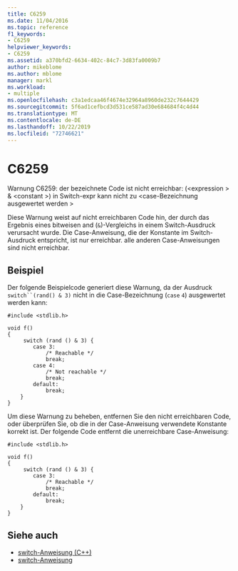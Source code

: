 ```yaml
---
title: C6259
ms.date: 11/04/2016
ms.topic: reference
f1_keywords:
- C6259
helpviewer_keywords:
- C6259
ms.assetid: a370bfd2-6634-402c-84c7-3d83fa0009b7
author: mikeblome
ms.author: mblome
manager: markl
ms.workload:
- multiple
ms.openlocfilehash: c3a1edcaa46f4674e32964a8960de232c7644429
ms.sourcegitcommit: 5f6ad1cefbcd3d531ce587ad30e684684f4c4d44
ms.translationtype: MT
ms.contentlocale: de-DE
ms.lasthandoff: 10/22/2019
ms.locfileid: "72746621"
---
```

# <a name="c6259"></a>C6259
Warnung C6259: der bezeichnete Code ist nicht erreichbar: (\<expression > & \<constant >) in Switch-expr kann nicht zu \<case-Bezeichnung ausgewertet werden >

 Diese Warnung weist auf nicht erreichbaren Code hin, der durch das Ergebnis eines bitweisen and (`&`)-Vergleichs in einem Switch-Ausdruck verursacht wurde. Die Case-Anweisung, die der Konstante im Switch-Ausdruck entspricht, ist nur erreichbar. alle anderen Case-Anweisungen sind nicht erreichbar.

## <a name="example"></a>Beispiel
 Der folgende Beispielcode generiert diese Warnung, da der Ausdruck `switch``(rand() & 3)` nicht in die Case-Bezeichnung (`case` `4`) ausgewertet werden kann:

```
#include <stdlib.h>

void f()
{
     switch (rand () & 3) {
        case 3:
            /* Reachable */
            break;
        case 4:
            /* Not reachable */
            break;
        default:
            break;
    }
}
```

 Um diese Warnung zu beheben, entfernen Sie den nicht erreichbaren Code, oder überprüfen Sie, ob die in der Case-Anweisung verwendete Konstante korrekt ist. Der folgende Code entfernt die unerreichbare Case-Anweisung:

```
#include <stdlib.h>

void f()
{
     switch (rand () & 3) {
        case 3:
            /* Reachable */
            break;
        default:
            break;
    }
}
```

## <a name="see-also"></a>Siehe auch

- [switch-Anweisung (C++)](/cpp/cpp/switch-statement-cpp)
- [switch-Anweisung](/cpp/c-language/switch-statement-c)
